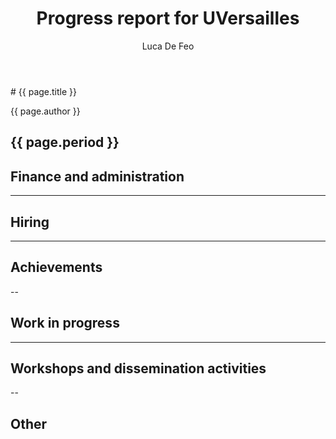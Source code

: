 ﻿---
layout: slides
title: "Progress report for UVersailles"
theme: white
transition: none
author: Luca De Feo
period: Reporting period from March 2017 to January 2018
---

<section data-markdown data-separator="^---\n" data-separator-vertical="^--\n">
# {{ page.title }}

{{ page.author }}

{{ page.period }}
---

## Finance and administration



---
## Hiring


---
## Achievements




--
## Work in progress


---
## Workshops and dissemination activities


--
## Other



</section>
